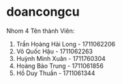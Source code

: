 # doancongcu
Nhom 4
Tên thành Viên:
1. Trần Hoàng Hải Long - 1711062206
2. Võ Quốc Hậu - 1711062263
3. Huỳnh Minh Xuân - 1711760304
4. Hoàng Bảo Trung - 1711061856
5. Hồ Duy Thuần - 1711061344
